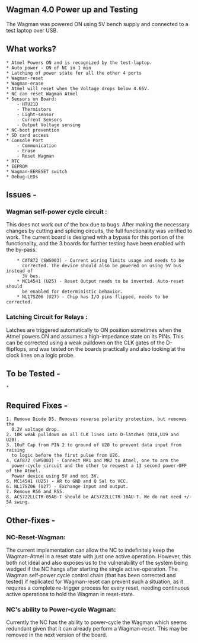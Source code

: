 ## Wagman 4.0 Power up and Testing 

The Wagman was powered ON using 5V bench supply and connected to a test 
laptop over USB. 

## What works?
    * Atmel Powers ON and is recognized by the test-laptop. 
    * Auto power - ON of NC in 1 min
    * Latching of power state for all the other 4 ports
    * Wagman-reset
    * Wagman-erase
    * Atmel will reset when the Voltage drops below 4.65V.
    * NC can reset Wagman Atmel 
    * Sensors on Board:
        - HTU21D
        - Thermistors
        - Light-sensor
        - Current Sensors
        - Output Voltage sensing 
    * NC-boot prevention
    * SD card access 
    * Console Port
        - Communication 
        - Erase
        - Reset Wagman
    * RTC
    * EEPROM
    * Wagman-EERESET switch
    * Debug-LEDs
        
## Issues - 

### Wagman self-power cycle circuit :

This does not work out of the box due to bugs. After making the necessary 
changes by cutting and splicing circuits, the full functionality was 
verified to work. The current board is designed with a bypass for this portion of 
the functionality, and the 3 boards for further testing have been enabled with 
the by-pass. 

        * CAT872 (SWS003) - Current wiring limits usage and needs to be 
          corrected. The device should also be powered on using 5V bus instead of 
          3V bus. 
        * MC14541 (U25) - Reset Output needs to be inverted. Auto-reset should 
          be enabled for deterministic behavior. 
        * NL17SZ06 (U27) - Chip has I/O pins flipped, needs to be corrected. 
        
### Latching Circuit for Relays :
Latches are triggered automatically to ON position sometimes when the 
Atmel powers ON and assumes a high-impedance state on its PINs. This can be 
corrected using a weak pulldown on the CLK gates of the D-flipflops, and 
was tested on the boards practically and also looking at the clock lines on 
a logic probe. 

    
## To be Tested - 

    * 

## Required Fixes - 

    1. Remove Diode D5. Removes reverse polarity protection, but removes the 
      0.2V voltage drop. 
    2. 10K weak pulldown on all CLK lines into D-latches (U18,U19 and U20).
    3. 10uF Cap from PIN 2 to ground of U20 to prevent data input from raising 
      to logic before the first pulse from U26. 
    4. CAT872 (SWS003) - Connect MR1 and MR2 to Atmel, one to arm the 
      power-cycle circuit and the other to request a 13 second power-OFF of the Atmel. 
      Power device using 5V and not 3V. 
    5. MC14541 (U25) - AR to GND and Q Sel to VCC. 
    6. NL17SZ06 (U27) - Exchange input and output. 
    7. Remove R56 and R55. 
    8. ACS722LLCTR-05AB-T should be ACS722LLCTR-10AU-T. We do not need +/- 5A swing. 
    
## Other-fixes -

### NC-Reset-Wagman: 
The current implementation can allow the NC to indefinitely keep the 
Wagman-Atmel in a reset state with just one active operation. However, 
this both not ideal and also exposes us to the vulnerability of the system being 
wedged if the NC hangs after starting the single active-operation. The Wagman 
self-power cycle control chain (that has been corrected and tested) if 
replicated for Wagman-reset can prevent such a situation, as it requires a 
complete re-trigger process for every reset, 
needing continuous active operations to hold the Wagman in reset-state. 

### NC's ability to Power-cycle Wagman:

Currently the NC has the ability to power-cycle the Wagman which seems redundant 
given that it can already perform a Wagman-reset. This may be removed in the 
next version of the board. 

    
